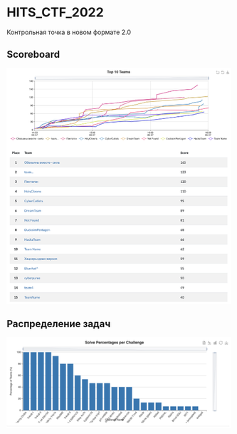 # HITS_CTF_2022

Контрольная точка в новом формате 2.0

## Scoreboard

![](scoreboard.png)

## Распределение задач

![](distribution.png)
